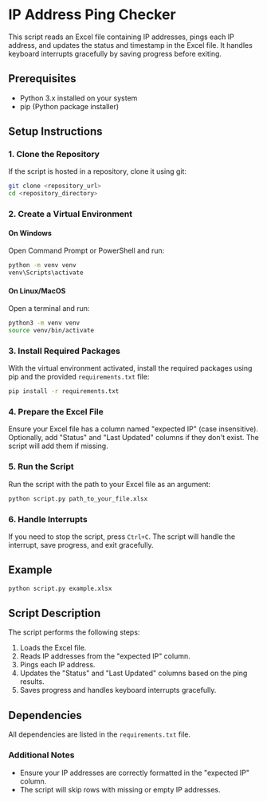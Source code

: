 
# IP Address Ping Checker

This script reads an Excel file containing IP addresses, pings each IP address, and updates the status and timestamp in the Excel file. It handles keyboard interrupts gracefully by saving progress before exiting.

## Prerequisites

- Python 3.x installed on your system
- pip (Python package installer)

## Setup Instructions

### 1. Clone the Repository

If the script is hosted in a repository, clone it using git:

```bash
git clone <repository_url>
cd <repository_directory>
```

### 2. Create a Virtual Environment

#### On Windows

Open Command Prompt or PowerShell and run:

```bash
python -m venv venv
venv\Scripts\activate
```

#### On Linux/MacOS

Open a terminal and run:

```bash
python3 -m venv venv
source venv/bin/activate
```

### 3. Install Required Packages

With the virtual environment activated, install the required packages using pip and the provided `requirements.txt` file:

```bash
pip install -r requirements.txt
```

### 4. Prepare the Excel File

Ensure your Excel file has a column named "expected IP" (case insensitive). Optionally, add "Status" and "Last Updated" columns if they don't exist. The script will add them if missing.

### 5. Run the Script

Run the script with the path to your Excel file as an argument:

```bash
python script.py path_to_your_file.xlsx
```

### 6. Handle Interrupts

If you need to stop the script, press `Ctrl+C`. The script will handle the interrupt, save progress, and exit gracefully.

## Example

```bash
python script.py example.xlsx
```

## Script Description

The script performs the following steps:

1. Loads the Excel file.
2. Reads IP addresses from the "expected IP" column.
3. Pings each IP address.
4. Updates the "Status" and "Last Updated" columns based on the ping results.
5. Saves progress and handles keyboard interrupts gracefully.

## Dependencies

All dependencies are listed in the `requirements.txt` file.

### Additional Notes

- Ensure your IP addresses are correctly formatted in the "expected IP" column.
- The script will skip rows with missing or empty IP addresses.
